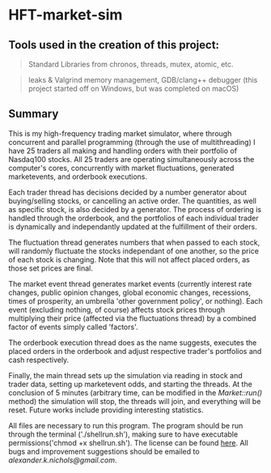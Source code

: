 # HFT-market-sim

## Tools used in the creation of this project: 

> Standard Libraries from chronos, threads, mutex, atomic, etc.

> leaks & Valgrind memory management, GDB/clang++ debugger (this project started off on Windows, but was completed on macOS)

## Summary

This is my high-frequency trading market simulator, where through concurrent and parallel programming (through the use of multithreading) I have 25 traders all making and handling orders with their portfolio of Nasdaq100 stocks. All 25 traders are operating simultaneously across the computer's cores, concurrently with market fluctuations, generated marketevents, and orderbook executions. 

Each trader thread has decisions decided by a number generator about buying/selling stocks, or cancelling an active order. The quantities, as well as specific stock, is also decided by a generator. The process of ordering is handled through the orderbook, and the portfolios of each individual trader is dynamically and independantly updated at the fulfillment of their orders. 

The fluctuation thread generates numbers that when passed to each stock, will randomly fluctuate the stocks independant of one another, so the price of each stock is changing. Note that this will not affect placed orders, as those set prices are final. 

The market event thread generates market events (currently interest rate changes, public opinion changes, global economic changes, recessions, times of prosperity, an umbrella 'other government policy', or nothing). Each event (excluding nothing, of course) affects stock prices through multiplying their price (affected via the fluctuations thread) by a combined factor of events simply called 'factors'. 

The orderbook execution thread does as the name suggests, executes the placed orders in the orderbook and adjust respective trader's portfolios and cash respectively. 

Finally, the main thread sets up the simulation via reading in stock and trader data, setting up marketevent odds, and starting the threads. At the conclusion of 5 minutes (arbitrary time, can be modified in the _Market::run()_ method) the simulation will stop, the threads will join, and everything will be reset. Future works include providing interesting statistics.

All files are necessary to run this program. The program should be run through the terminal ('./shellrun.sh'), making sure to have executable permissions('chmod +x shellrun.sh'). The license can be found [here](LICENSE). All bugs and improvement suggestions should be emailed to _alexander.k.nichols@gmail.com_. 